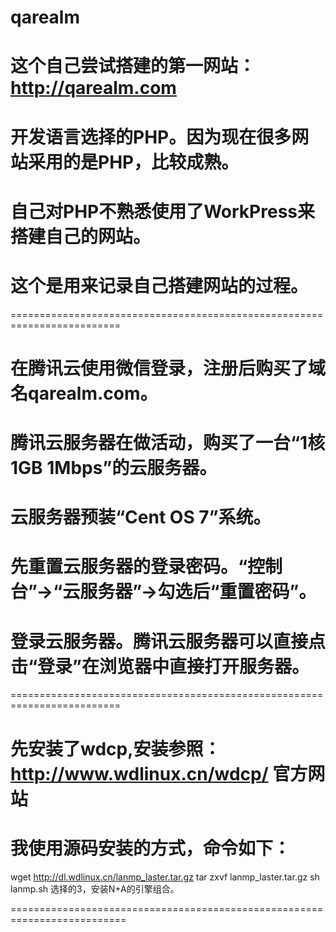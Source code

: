 ﻿# qarealm
# 这个自己尝试搭建的第一网站：http://qarealm.com 
# 开发语言选择的PHP。因为现在很多网站采用的是PHP，比较成熟。
# 自己对PHP不熟悉使用了WorkPress来搭建自己的网站。
# 这个是用来记录自己搭建网站的过程。


=========================================================================
# 在腾讯云使用微信登录，注册后购买了域名qarealm.com。
# 腾讯云服务器在做活动，购买了一台“1核 1GB 1Mbps”的云服务器。
# 云服务器预装“Cent OS 7”系统。
# 先重置云服务器的登录密码。“控制台”→“云服务器”→勾选后“重置密码”。
# 登录云服务器。腾讯云服务器可以直接点击“登录”在浏览器中直接打开服务器。


=========================================================================
# 先安装了wdcp,安装参照：http://www.wdlinux.cn/wdcp/ 官方网站
# 我使用源码安装的方式，命令如下：
  wget http://dl.wdlinux.cn/lanmp_laster.tar.gz
  tar zxvf lanmp_laster.tar.gz
  sh lanmp.sh
  选择的3，安装N+A的引擎组合。


==========================================================================
